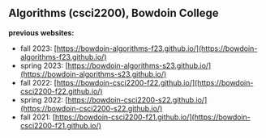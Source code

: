 
## Algorithms (csci2200), Bowdoin College


**previous  websites:**

* fall 2023: [https://bowdoin-algorithms-f23.github.io/](https://bowdoin-algorithms-f23.github.io/)
* spring 2023: [https://bowdoin-algorithms-s23.github.io/](https://bowdoin-algorithms-s23.github.io/)
* fall 2022: [https://bowdoin-csci2200-f22.github.io/](https://bowdoin-csci2200-f22.github.io/)
* spring 2022: [https://bowdoin-csci2200-s22.github.io/](https://bowdoin-csci2200-s22.github.io/)
* fall 2021: [https://bowdoin-csci2200-f21.github.io/](https://bowdoin-csci2200-f21.github.io/)

  
